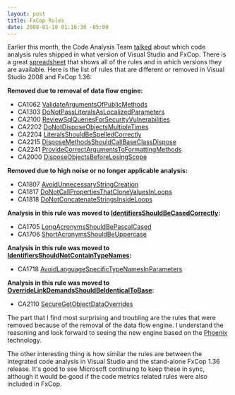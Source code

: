 ```yaml
---
layout: post
title: FxCop Rules
date: 2008-01-18 01:16:38 -05:00
---
```


Earlier this month, the Code Analysis Team [talked](http://blogs.msdn.com/fxcop/archive/2008/01/07/faq-which-rules-shipped-in-which-version.aspx) about which code analysis rules shipped in what version of Visual Studio and FxCop. There is a great [spreadsheet](http://blogs.msdn.com/fxcop/attachment/7018062.ashx) that shows all of the rules and in which versions they are available. Here is the list of rules that are different or removed in Visual Studio 2008 and FxCop 1.36:

**Removed due to removal of data flow engine:** 

*   CA1062 [ValidateArgumentsOfPublicMethods](http://msdn2.microsoft.com/en-us/library/ms182182.aspx)  
*   CA1303 [DoNotPassLiteralsAsLocalizedParameters](http://msdn2.microsoft.com/en-us/library/ms182187(VS.80).aspx)  
*   CA2100 [ReviewSqlQueriesForSecurityVulnerabilities](http://msdn2.microsoft.com/en-us/library/ms182310(VS.80).aspx) 
*   CA2202 [DoNotDisposeObjectsMultipleTimes](http://msdn2.microsoft.com/en-us/library/ms182334(vs.80).aspx)  
*   CA2204 [LiteralsShouldBeSpelledCorrectly](http://msdn2.microsoft.com/en-us/library/bb264488(vs.80).aspx)  
*   CA2215 [DisposeMethodsShouldCallBaseClassDispose](http://msdn2.microsoft.com/en-us/library/ms182330(VS.80).aspx)  
*   CA2241 [ProvideCorrectArgumentsToFormattingMethods](http://msdn2.microsoft.com/en-us/library/ms182361(vs.80).aspx)  
*   CA2000 [DisposeObjectsBeforeLosingScope](http://msdn2.microsoft.com/en-us/library/ms182289(vs.80).aspx) 

**Removed due to high noise or no longer applicable analysis:** 

*   CA1807 [AvoidUnnecessaryStringCreation](http://msdn2.microsoft.com/en-us/library/ms182266(VS.80).aspx)  
*   CA1817 [DoNotCallPropertiesThatCloneValuesInLoops](http://msdn2.microsoft.com/en-us/library/ms182270(VS.80).aspx)  
*   CA1818 [DoNotConcatenateStringsInsideLoops](http://msdn2.microsoft.com/en-us/library/ms182272(vs.80).aspx) 

**Analysis in this rule was moved to [IdentifiersShouldBeCasedCorrectly](http://msdn2.microsoft.com/en-us/library/ms182240(VS.80).aspx):** 

*   CA1705 [LongAcronymsShouldBePascalCased](http://msdn2.microsoft.com/en-us/library/ms182249(VS.80).aspx)  
*   CA1706 [ShortAcronymsShouldBeUppercase](http://msdn2.microsoft.com/en-us/library/ms182256(VS.80).aspx) 

**Analysis in this rule was moved to [IdentifiersShouldNotContainTypeNames](http://msdn2.microsoft.com/de-de/library/bb531486.aspx):** 

*   CA1718 [AvoidLanguageSpecificTypeNamesInParameters](http://msdn2.microsoft.com/en-us/library/ms182233(VS.80).aspx) 

**Analysis in this rule was moved to [OverrideLinkDemandsShouldBeIdenticalToBase](http://msdn2.microsoft.com/en-us/library/ms182305(VS.80).aspx):** 

*   CA2110 [SecureGetObjectDataOverrides](http://msdn2.microsoft.com/en-us/library/ms182315(VS.80).aspx) 

The part that I find most surprising and troubling are the rules that were removed because of the removal of the data flow engine. I understand the reasoning and look forward to seeing the new engine based on the [Phoenix](http://research.microsoft.com/phoenix/ "Phoenix") technology.

The other interesting thing is how similar the rules are between the integrated code analysis in Visual Studio and the stand-alone FxCop 1.36 release. It's good to see Microsoft continuing to keep these in sync, although it would be good if the code metrics related rules were also included in FxCop.

